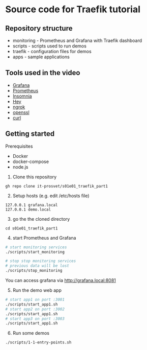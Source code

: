 # Source code for Traefik tutorial

## Repository structure

* monitoring - Prometheus and Grafana with Traefik dashboard
* scripts - scripts used to run demos
* traefik - configuration files for demos
* apps - sample applications

## Tools used in the video

* [Grafana](https://grafana.com/)
* [Prometheus](https://prometheus.io/)
* [Insomnia](https://insomnia.rest/)
* [Hey](https://github.com/rakyll/hey)
* [ngrok](https://ngrok.com/)
* [openssl](https://www.openssl.org/)
* [curl](https://curl.se/)

## Getting started

  Prerequisites
* Docker
* docker-compose
* node.js

1. Clone this repository
```
gh repo clone it-prosvet/s01e01_traefik_part1
```
2. Setup hosts (e.g. edit /etc/hosts file)
```
127.0.0.1 grafana.local
127.0.0.1 demo.local
```
3. go the the cloned directory
```
cd s01e01_traefik_part1
```
4. start Prometheus and Grafana
  
```bash
# start monitoring services
./scripts/start_monitoring

# stop stop monitoring services
# previous data will be lost
./scripts/stop_monitoring
```
You can access grafana via http://grafana.local:8081

5. Run the demo web app

```bash
# start app1 on port :3001
./scripts/start_app1.sh
# start app2 on port :3002
./scripts/start_app1.sh
# start app3 on port :3003
./scripts/start_app1.sh
```

6. Run some demos
```bash
./scripts/1-1-entry-points.sh
```
  
